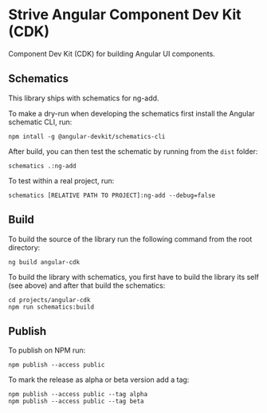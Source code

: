 # Strive Angular Component Dev Kit (CDK)

Component Dev Kit (CDK) for building Angular UI components.

## Schematics

This library ships with schematics for ng-add.

To make a dry-run when developing the schematics first install the Angular schematic CLI, run:

    npm intall -g @angular-devkit/schematics-cli

After build, you can then test the schematic by running from the `dist` folder:

    schematics .:ng-add

To test within a real project, run:

    schematics [RELATIVE PATH TO PROJECT]:ng-add --debug=false

## Build

To build the source of the library run the following command from the root directory:

    ng build angular-cdk

To build the library with schematics, you first have to build the library its self (see above) and after that build the schematics:
    
    cd projects/angular-cdk
    npm run schematics:build

## Publish

To publish on NPM run:

    npm publish --access public

To mark the release as alpha or beta version add a tag:

    npm publish --access public --tag alpha
    npm publish --access public --tag beta
